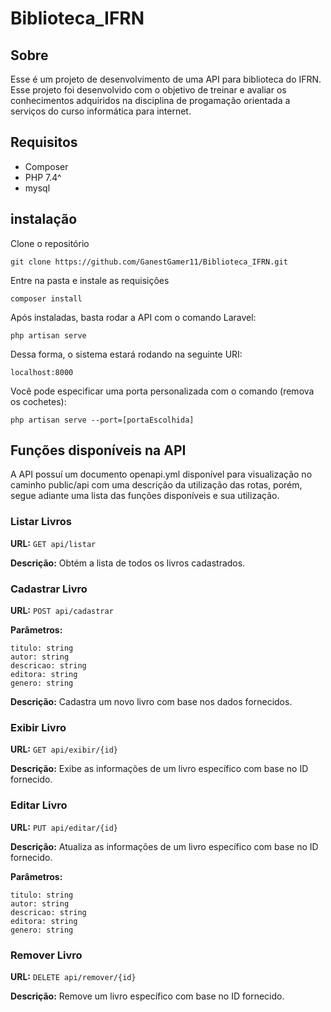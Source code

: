 # Biblioteca_IFRN

## Sobre 
Esse é um projeto de desenvolvimento de uma API para biblioteca do IFRN. Esse projeto foi desenvolvido com o objetivo de treinar e avaliar os conhecimentos adquiridos na disciplina de progamação orientada a serviços do curso informática para internet.

## Requisitos 
- Composer
- PHP 7.4^
- mysql

## instalação
Clone o repositório

    git clone https://github.com/GanestGamer11/Biblioteca_IFRN.git

Entre na pasta e instale as requisições

    composer install

Após instaladas, basta rodar a API com o comando Laravel:
    
    php artisan serve

Dessa forma, o sistema estará rodando na seguinte URI:

    localhost:8000

Você pode especificar uma porta personalizada com o comando (remova os cochetes):

    php artisan serve --port=[portaEscolhida]

## Funções disponíveis na API

A API possuí um documento openapi.yml disponível para visualização no caminho public/api com uma descrição da utilização das rotas, porém, segue adiante uma lista das funções disponíveis e sua utilização.

### Listar Livros

**URL:** `GET api/listar`

**Descrição:** Obtém a lista de todos os livros cadastrados.

### Cadastrar Livro

**URL:** `POST api/cadastrar`

**Parâmetros:**

    titulo: string
    autor: string
    descricao: string
    editora: string
    genero: string

**Descrição:** Cadastra um novo livro com base nos dados fornecidos.

### Exibir Livro

**URL:** `GET api/exibir/{id}`

**Descrição:** Exibe as informações de um livro específico com base no ID fornecido.

### Editar Livro

**URL:** `PUT api/editar/{id}`

**Descrição:** Atualiza as informações de um livro específico com base no ID fornecido.

**Parâmetros:**

    titulo: string
    autor: string
    descricao: string
    editora: string
    genero: string


### Remover Livro

**URL:** `DELETE api/remover/{id}`

**Descrição:** Remove um livro específico com base no ID fornecido.

    

